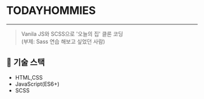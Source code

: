 # TODAYHOMMIES
-----------

> Vanila JS와 SCSS으로 '오늘의 집' 클론 코딩<br />
> (부제: Sass 연습 해보고 싶었던 사람)

## 🔧  기술 스택

- HTML,CSS
- JavaScript(ES6+)
- SCSS
